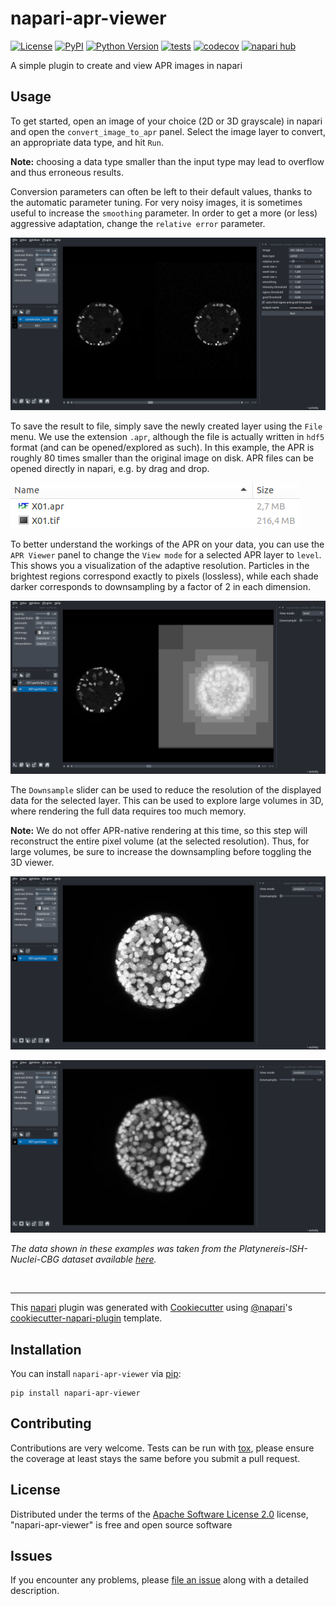 # napari-apr-viewer

[![License](https://img.shields.io/pypi/l/napari-apr-viewer.svg?color=green)](https://github.com/AdaptiveParticles/napari-apr-viewer/raw/main/LICENSE)
[![PyPI](https://img.shields.io/pypi/v/napari-apr-viewer.svg?color=green)](https://pypi.org/project/napari-apr-viewer)
[![Python Version](https://img.shields.io/pypi/pyversions/napari-apr-viewer.svg?color=green)](https://python.org)
[![tests](https://github.com/AdaptiveParticles/napari-apr-viewer/workflows/tests/badge.svg)](https://github.com/AdaptiveParticles/napari-apr-viewer/actions)
[![codecov](https://codecov.io/gh/AdaptiveParticles/napari-apr-viewer/branch/main/graph/badge.svg)](https://codecov.io/gh/AdaptiveParticles/napari-apr-viewer)
[![napari hub](https://img.shields.io/endpoint?url=https://api.napari-hub.org/shields/napari-apr-viewer)](https://napari-hub.org/plugins/napari-apr-viewer)

A simple plugin to create and view APR images in napari

## Usage

To get started, open an image of your choice (2D or 3D grayscale) in napari and open the `convert_image_to_apr` panel. Select the image layer to convert, an appropriate data type, and hit `Run`. 

**Note:** choosing a data type smaller than the input type may lead to overflow and thus erroneous results.

Conversion parameters can often be left to their default values, thanks to the automatic parameter tuning. For very noisy images, it is sometimes useful to increase the `smoothing` parameter. In order to get a more (or less) aggressive adaptation, change the `relative error` parameter.

![conversion.png](https://github.com/AdaptiveParticles/napari-apr-viewer/raw/main/docs/conversion.png)

To save the result to file, simply save the newly created layer using the `File` menu. We use the extension `.apr`, although the file is actually written in `hdf5` format (and can be opened/explored as such). In this example, the APR is roughly 80 times smaller than the original image on disk. APR files can be opened directly in napari, e.g. by drag and drop.

![apr_file.png](https://github.com/AdaptiveParticles/napari-apr-viewer/raw/main/docs/apr_file.png)

To better understand the workings of the APR on your data, you can use the `APR Viewer` panel to change the `View mode` for a selected APR layer to `level`. This shows you a visualization of the adaptive resolution. Particles in the brightest regions correspond exactly to pixels (lossless), while each shade darker corresponds to downsampling by a factor of 2 in each dimension.

![view_level.png](https://github.com/AdaptiveParticles/napari-apr-viewer/raw/main/docs/view_level.png)

The `Downsample` slider can be used to reduce the resolution of the displayed data for the selected layer. This can be used to explore large volumes in 3D, where rendering the full data requires too much memory. 

**Note:** We do not offer APR-native rendering at this time, so this step will reconstruct the entire pixel volume (at the selected resolution). Thus, for large volumes, be sure to increase the downsampling before toggling the 3D viewer. 

![view_3D.png](https://github.com/AdaptiveParticles/napari-apr-viewer/raw/main/docs/view_3D.png)

![view_3D_ds.png](https://github.com/AdaptiveParticles/napari-apr-viewer/raw/main/docs/view_3D_downsampled.png)

_The data shown in these examples was taken from the Platynereis-ISH-Nuclei-CBG dataset available [here](https://github.com/juglab/EmbedSeg/releases)._

&nbsp;

----------------------------------

This [napari] plugin was generated with [Cookiecutter] using [@napari]'s [cookiecutter-napari-plugin] template.

## Installation

You can install `napari-apr-viewer` via [pip]:

    pip install napari-apr-viewer

## Contributing

Contributions are very welcome. Tests can be run with [tox], please ensure
the coverage at least stays the same before you submit a pull request.

## License

Distributed under the terms of the [Apache Software License 2.0] license,
"napari-apr-viewer" is free and open source software

## Issues

If you encounter any problems, please [file an issue] along with a detailed description.

[napari]: https://github.com/napari/napari
[Cookiecutter]: https://github.com/audreyr/cookiecutter
[@napari]: https://github.com/napari
[MIT]: http://opensource.org/licenses/MIT
[BSD-3]: http://opensource.org/licenses/BSD-3-Clause
[GNU GPL v3.0]: http://www.gnu.org/licenses/gpl-3.0.txt
[GNU LGPL v3.0]: http://www.gnu.org/licenses/lgpl-3.0.txt
[Apache Software License 2.0]: http://www.apache.org/licenses/LICENSE-2.0
[Mozilla Public License 2.0]: https://www.mozilla.org/media/MPL/2.0/index.txt
[cookiecutter-napari-plugin]: https://github.com/napari/cookiecutter-napari-plugin

[napari]: https://github.com/napari/napari
[tox]: https://tox.readthedocs.io/en/latest/
[pip]: https://pypi.org/project/pip/
[PyPI]: https://pypi.org/

[file an issue]: https://github.com/AdaptiveParticles/napari-apr-viewer/issues
